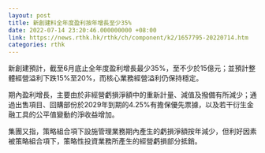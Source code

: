 ```yaml
---
layout: post
title: 新創建料全年度盈利按年增長至少35%
date: 2022-07-14 23:20:46.000000000 +08:00
link: https://news.rthk.hk/rthk/ch/component/k2/1657795-20220714.htm
categories: rthk
---
```


新創建預計，截至6月底止全年度盈利增長最少35%，至不少於15億元；並預計整體經營溢利下跌15%至20%，而核心業務經營溢利仍保持穩定。

期內盈利增長，主要由於非經營虧損淨額中的重新計量、減值及撥備有所減少；通過出售項目、回購部份於2029年到期的4.25%有擔保優先票據，以及若干衍生金融工具的公平值變動的淨收益增加。

集團又指，策略組合項下設施管理業務期內產生的虧損淨額按年減少，但利好因素被策略組合項下，策略性投資業務所產生的經營虧損部分抵銷。
